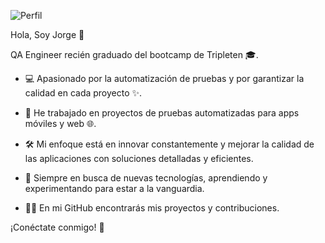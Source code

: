 ![Perfil](https://github.com/user-attachments/assets/5ddc14c9-fb40-4daf-a360-5c294fd80613)


Hola, Soy Jorge 👋

QA Engineer recién graduado del bootcamp de Tripleten 🎓.

- 💻 Apasionado por la automatización de pruebas y por garantizar la calidad en cada proyecto ✨.

- 📱 He trabajado en proyectos de pruebas automatizadas para apps móviles y web 🌐.
 
- 🛠️ Mi enfoque está en innovar constantemente y mejorar la calidad de las aplicaciones con soluciones detalladas y eficientes.

- 🚀 Siempre en busca de nuevas tecnologías, aprendiendo y experimentando para estar a la vanguardia.

- 🧑‍💻 En mi GitHub encontrarás mis proyectos y contribuciones.
  

¡Conéctate conmigo! 🤝




